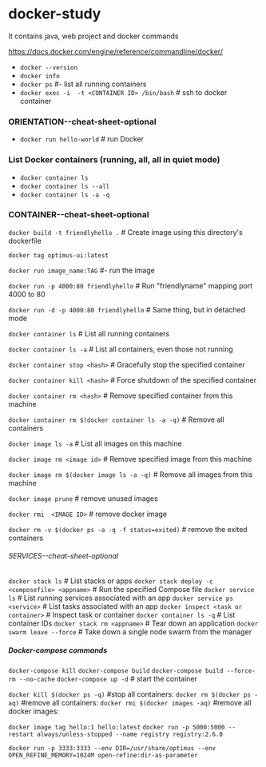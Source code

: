 # docker-study
It contains java, web project and docker commands

https://docs.docker.com/engine/reference/commandline/docker/

- `docker --version`
- `docker info`
- `docker ps`   #- list all running containers
- `docker exec -i  -t <CONTAINER ID> /bin/bash`     # ssh to docker container

### ORIENTATION--cheat-sheet-optional ##############
- `docker run hello-world`       # run Docker

### List Docker containers (running, all, all in quiet mode)
- `docker container ls`
- `docker container ls --all`
- `docker container ls -a -q`

### CONTAINER--cheat-sheet-optional ##############
`docker build -t friendlyhello .`  												# Create image using this directory's dockerfile

`docker tag optimus-ui:latest`

`docker run image_name:TAG`   														#- run the image

`docker run -p 4000:80 friendlyhello`  										# Run "friendlyname" mapping port 4000 to 80

`docker run -d -p 4000:80 friendlyhello`    							# Same thing, but in detached mode

`docker container ls`                       							# List all running containers

`docker container ls -a`            											# List all containers, even those not running

`docker container stop <hash>`           									# Gracefully stop the specified container

`docker container kill <hash>`         										# Force shutdown of the specified container

`docker container rm <hash>`        											# Remove specified container from this machine

`docker container rm $(docker container ls -a -q)`        # Remove all containers

`docker image ls -a`                             					# List all images on this machine

`docker image rm <image id>`            									# Remove specified image from this machine

`docker image rm $(docker image ls -a -q)`  							# Remove all images from this machine

`docker image prune`  																		# remove unused images

`docker rmi  <IMAGE ID>`   														    # remove docker image

`docker rm -v $(docker ps -a -q -f status=exited)`        # remove the exited containers

###### SERVICES--cheat-sheet-optional ##############
`docker stack ls`                                         # List stacks or apps
`docker stack deploy -c <composefile> <appname>`  				# Run the specified Compose file
`docker service ls`                												# List running services associated with an app
`docker service ps <service>`                  						# List tasks associated with an app
`docker inspect <task or container>`                   		# Inspect task or container
`docker container ls -q`                                  # List container IDs
`docker stack rm <appname>`                             	# Tear down an application
`docker swarm leave --force`      												# Take down a single node swarm from the manager

##### Docker-compose commands #######
`docker-compose kill`
`docker-compose build`
`docker-compose build --force-rm --no-cache`
`docker-compose up -d`                                		# start the container

`docker kill $(docker ps -q)`															#stop all containers:
`docker rm $(docker ps -aq)`															#remove all containers:
`docker rmi $(docker images -aq)`													#remove all docker images:

`docker image tag hello:1 hello:latest`
`docker run -p 5000:5000 --restart always/unless-stopped --name registry registry:2.6.0`

`docker run -p 3333:3333 --env DIR=/usr/share/optimus --env OPEN_REFINE_MEMORY=1024M open-refine:dir-as-parameter`
